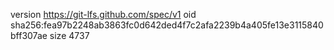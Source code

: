 version https://git-lfs.github.com/spec/v1
oid sha256:fea97b2248ab3863fc0d642ded4f7c2afa2239b4a405fe13e3115840bff307ae
size 4737
